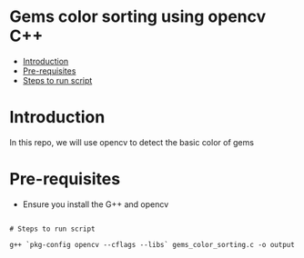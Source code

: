 # Gems color sorting using opencv C++
- [Introduction](#Introduction)
- [Pre-requisites](#pre-requisites)
- [Steps to run script](#Steps-to-run-script)

# Introduction
In this repo, we will use opencv to detect the basic color of gems

# Pre-requisites 
* Ensure you install the G++ and opencv
```

# Steps to run script
```
```
g++ `pkg-config opencv --cflags --libs` gems_color_sorting.c -o output

```
